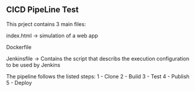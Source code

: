## CICD PipeLine Test

This prject contains 3 main files:

index.html -> simulation of a web app 

Dockerfile 

Jenkinsfile -> Contains the script that describs the execution configuration to be used by Jenkins

The pipeline follows the listed steps: 
1 - Clone
2 - Build
3 - Test
4 - Publish
5 - Deploy
